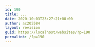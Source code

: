 ```yaml
---
id: 190
title: ...
date: 2020-10-03T23:27:21+00:00
author: ac205584
layout: revision
guid: https://localhost/websites/?p=190
permalink: /?p=190
---
```

